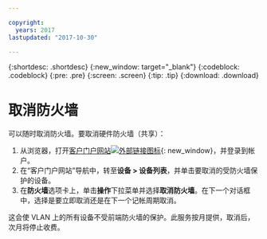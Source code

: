 ```yaml
---

copyright:
  years: 2017
lastupdated: "2017-10-30"

---
```


{:shortdesc: .shortdesc}
{:new_window: target="_blank"}
{:codeblock: .codeblock}
{:pre: .pre}
{:screen: .screen}
{:tip: .tip}
{:download: .download}

# 取消防火墙

可以随时取消防火墙。要取消硬件防火墙（共享）： 

1. 从浏览器，打开[客户门户网站![外部链接图标](../../icons/launch-glyph.svg "外部链接图标")](https://control.softlayer.com/){: new_window}，并登录到帐户。
2. 在“客户门户网站”导航中，转至**设备 > 设备列表**，并单击要取消的受防火墙保护的设备。
3.  在**防火墙**选项卡上，单击**操作**下拉菜单并选择**取消防火墙**。在下一个对话框中，选择是要立即取消还是在下一个记帐周期取消。

这会使 VLAN 上的所有设备不受前端防火墙的保护。此服务按月提供，取消后，次月将停止收费。
